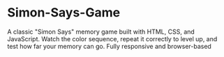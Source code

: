 # Simon-Says-Game
A classic "Simon Says" memory game built with HTML, CSS, and JavaScript. Watch the color sequence, repeat it correctly to level up, and test how far your memory can go. Fully responsive and browser-based
